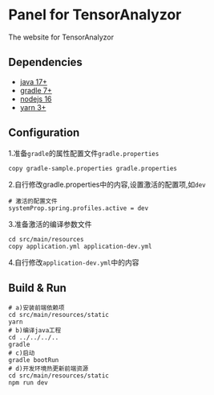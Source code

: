 # Panel for TensorAnalyzor
The website for TensorAnalyzor

## Dependencies
+ [java 17+](https://adoptium.net)
+ [gradle 7+](https://gradle.org)
+ [nodejs 16](https://nodejs.org)
+ [yarn 3+](https://yarnpkg.com)

## Configuration
1.准备`gradle`的属性配置文件`gradle.properties`
```shell
copy gradle-sample.properties gradle.properties
```
2.自行修改gradle.properties中的内容,设置激活的配置项,如`dev`
```shell
# 激活的配置文件
systemProp.spring.profiles.active = dev
```
3.准备激活的编译参数文件
```shell
cd src/main/resources
copy application.yml application-dev.yml
```
4.自行修改`application-dev.yml`中的内容

## Build & Run
```shell
# a)安装前端依赖项
cd src/main/resources/static
yarn
# b)编译java工程
cd ../../../..
gradle
# c)启动
gradle bootRun
# d)开发环境热更新前端资源
cd src/main/resources/static
npm run dev
```